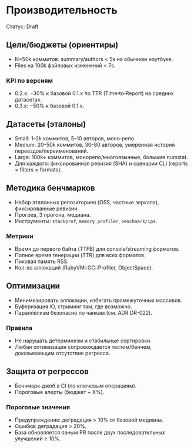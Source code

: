 # Производительность

Статус: Draft

## Цели/бюджеты (ориентиры)
- N=50k коммитов: summary/authors < 5s на обычном ноутбуке.
- Files на 100k файловых изменений < 7s.

### KPI по версиям
- 0.2.x: −30% к базовой 0.1.x по TTR (Time‑to‑Report) на средних датасетах.
- 0.3.x: −50% к базовой 0.1.x.

## Датасеты (эталоны)
- Small: 1–2k коммитов, 5–10 авторов, моно‑репо.
- Medium: 20–50k коммитов, 30–80 авторов, умеренная история переездов/переименований.
- Large: 100k+ коммитов, монорепо/многоязычные, большие numstat.
- Для каждого: фиксированная ревизия (SHA) и сценарии CLI (reports × filters × formats).

## Методика бенчмарков
- Набор эталонных репозиториев (OSS, частные зеркала), фиксированные ревизии.
- Прогрев, 3 прогона, медиана.
- Инструменты: `stackprof`, `memory_profiler`, `benchmark/ips`.

### Метрики
- Время до первого байта (TTFB) для console/streaming форматов.
- Полное время генерации (TTR) для всех форматов.
- Пиковая память RSS.
- Кол-во аллокаций (RubyVM::GC::Profiler, ObjectSpace).

## Оптимизации
- Минимизировать аллокации, избегать промежуточных массивов.
- Буферизация IO, стриминг там, где возможно.
- Параллелизм безопасно по чанкам (см. ADR DR-022).

### Правила
- Не нарушать детерминизм и стабильные сортировки.
- Любая оптимизация сопровождается тестом/бенчем, доказывающим отсутствие регресса.

## Защита от регрессов
- Бенчмарк‑джоб в CI (по ключевым операциям).
- Пороговые алерты (бюджет + X%).

### Пороговые значения
- Предупреждение: деградация > 10% от базовой медианы.
- Ошибка: деградация > 20%.
- База обновляется явным PR после двух последовательных улучшений ≥ 10%.
